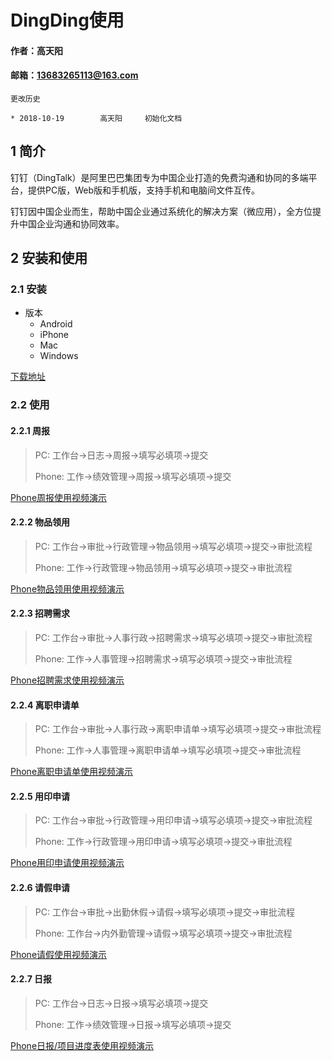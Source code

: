 # DingDing使用

#### 作者：高天阳
#### 邮箱：13683265113@163.com

```
更改历史

* 2018-10-19        高天阳     初始化文档

```

## 1 简介

钉钉（DingTalk）是阿里巴巴集团专为中国企业打造的免费沟通和协同的多端平台，提供PC版，Web版和手机版，支持手机和电脑间文件互传。

钉钉因中国企业而生，帮助中国企业通过系统化的解决方案（微应用），全方位提升中国企业沟通和协同效率。

## 2 安装和使用

### 2.1 安装

* 版本
    * Android
    * iPhone
    * Mac
    * Windows

[下载地址](https://tms.dingtalk.com/markets/dingtalk/download?spm=a3140.7858860.2231602.10.334e6d28LGtv8o)

### 2.2 使用

#### 2.2.1 周报

> PC: 工作台->日志->周报->填写必填项->提交
>
> Phone: 工作->绩效管理->周报->填写必填项->提交

[Phone周报使用视频演示](https://mitudegaoyang.gitbooks.io/mybook/content/assets/DingDing/weekly.mp4)

#### 2.2.2 物品领用

> PC: 工作台->审批->行政管理->物品领用->填写必填项->提交->审批流程
>
> Phone: 工作->行政管理->物品领用->填写必填项->提交->审批流程

[Phone物品领用使用视频演示](https://mitudegaoyang.gitbooks.io/mybook/content/assets/DingDing/items.mp4)

#### 2.2.3 招聘需求

> PC: 工作台->审批->人事行政->招聘需求->填写必填项->提交->审批流程
>
> Phone: 工作->人事管理->招聘需求->填写必填项->提交->审批流程

[Phone招聘需求使用视频演示](https://mitudegaoyang.gitbooks.io/mybook/content/assets/DingDing/hires.mp4)

#### 2.2.4 离职申请单

> PC: 工作台->审批->人事行政->离职申请单->填写必填项->提交->审批流程
>
> Phone: 工作->人事管理->离职申请单->填写必填项->提交->审批流程

[Phone离职申请单使用视频演示](https://mitudegaoyang.gitbooks.io/mybook/content/assets/DingDing/leaving.mp4)

#### 2.2.5 用印申请

> PC: 工作台->审批->行政管理->用印申请->填写必填项->提交->审批流程
>
> Phone: 工作->行政管理->用印申请->填写必填项->提交->审批流程

[Phone用印申请使用视频演示](https://mitudegaoyang.gitbooks.io/mybook/content/assets/DingDing/seal.mp4)

#### 2.2.6 请假申请

> PC: 工作台->审批->出勤休假->请假->填写必填项->提交->审批流程
>
> Phone: 工作台->内外勤管理->请假->填写必填项->提交->审批流程

[Phone请假使用视频演示](https://mitudegaoyang.gitbooks.io/mybook/content/assets/DingDing/leave.mp4)

#### 2.2.7 日报

> PC: 工作台->日志->日报->填写必填项->提交
>
> Phone: 工作->绩效管理->日报->填写必填项->提交

[Phone日报/项目进度表使用视频演示](https://mitudegaoyang.gitbooks.io/mybook/content/assets/DingDing/daily.mp4)
